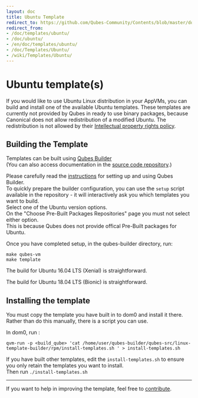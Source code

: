 ```yaml
---
layout: doc
title: Ubuntu Template
redirect_to: https://github.com/Qubes-Community/Contents/blob/master/docs/os/templates/ubuntu.md
redirect_from:
- /doc/templates/ubuntu/
- /doc/ubuntu/
- /en/doc/templates/ubuntu/
- /doc/Templates/Ubuntu/
- /wiki/Templates/Ubuntu/
---
```


Ubuntu template(s)
==================

If you would like to use Ubuntu Linux distribution in your AppVMs, you can build and install one of the available Ubuntu templates.
These templates are currently not provided by Qubes in ready to use binary packages, because Canonical does not allow redistribution of a modified Ubuntu.
The redistribution is not allowed by their [Intellectual property rights policy][IP].

Building the Template
-------

Templates can be built using [Qubes Builder][builder]  
(You can also access documentation in the [source code repository][repo].)

Please carefully read the [instructions][builder] for setting up and using Qubes Builder.  
To quickly prepare the builder configuration, you can use the `setup` script available in the repository - it will interactively ask you which templates you want to build.  
Select one of the Ubuntu version options.  
On the "Choose Pre-Built Packages Repositories" page you must not select either option.  
This is because Qubes does not provide offical Pre-Built packages for Ubuntu.  

Once you have completed setup, in the qubes-builder directory, run:
```
make qubes-vm
make template
```

The build for Ubuntu 16.04 LTS (Xenial) is straightforward.

The build for Ubuntu 18.04 LTS (Bionic) is straightforward.



Installing the template
-------

You must copy the template you have built in to dom0 and install it there.  
Rather than do this manually, there is a script you can use.  

In dom0, run :
```
qvm-run -p <build_qube> 'cat /home/user/qubes-builder/qubes-src/linux-template-builder/rpm/install-templates.sh ' > install-templates.sh
```
If you have built other templates, edit the `install-templates.sh` to ensure you only retain the templates you want to install.  
Then run `./install-templates.sh`

----------
If you want to help in improving the template, feel free to [contribute][contrib].

[IP]: https://www.ubuntu.com/legal/terms-and-policies/intellectual-property-policy  
[repo]: https://github.com/QubesOS/qubes-builder/blob/master/README.md
[builder]: /doc/qubes-builder/
[contrib]: /doc/contributing/

